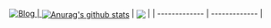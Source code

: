 <p align="center">
<a href="https://jinhyun.blog"><img alt="Blog" src="https://img.shields.io/badge/githubpages-222222?style=plastic&logo=appveyor">
| <a href="https://github.com/anuraghazra/github-readme-stats"><img align="center" src="https://github-readme-stats.vercel.app/api?username=harryjhin&show_icons=true&include_all_commits=true&theme=buefy&hide_border=true" alt="Anurag's github stats" /></a> | <a href="https://github.com/anuraghazra/github-readme-stats"><img align="center" src="https://github-readme-stats.vercel.app/api/top-langs/?username=harryjhin&layout=compact&theme=buefy&hide_border=true" /></a> |
| ------------- | ------------- |
